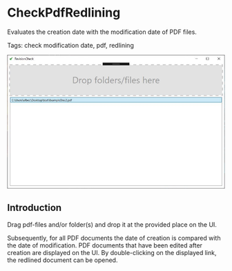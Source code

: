 # CheckPdfRedlining

Evaluates the creation date with the modification date of PDF files.

Tags: check modification date, pdf, redlining

![appOverview](https://github.com/elbec/CheckPdfRedlining/blob/master/RedliningCheck/Documentation/RevisionCheckOverview.JPG?raw=true)

## Introduction

Drag pdf-files and/or folder(s) and drop it at the provided place on the UI.

Subsequently, for all PDF documents the date of creation is compared with the date of modification. PDF documents that have been edited after creation are displayed on the UI. By double-clicking on the displayed link, the redlined document can be opened.
